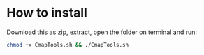 # How to install

Download this as zip, extract, open the folder on terminal and run:

``` bash
chmod +x CmapTools.sh && ./CmapTools.sh
```

